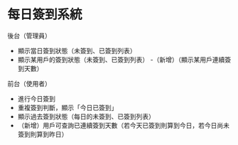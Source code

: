 每日簽到系統
===

後台（管理員）
 - 顯示當日簽到狀態（未簽到、已簽到列表）
 - 顯示某用戶的簽到狀態（未簽到、已簽到列表）
 -（新增）（顯示某用戶連續簽到天數）

前台（使用者）
 - 進行今日簽到
 - 重複簽到判斷，顯示「今日已簽到」
 - 顯示過去簽到狀態（每日的未簽到、已簽到列表）
 - （新增）用戶可查詢已連續簽到天數（若今天已簽到則算到今日，若今日尚未簽到則算到昨日）
